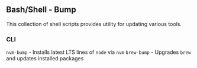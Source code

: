 ## Bash/Shell - Bump

This collection of shell scripts provides utility for updating various tools.

### CLI

`nvm-bump` - Installs latest LTS lines of `node` via `nvm`
`brew-bump` - Upgrades `brew` and updates installed packages
